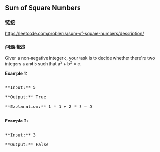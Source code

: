 ## Sum of Square Numbers  
### 链接  
https://leetcode.com/problems/sum-of-square-numbers/description/  
### 问题描述

Given a non-negative integer `c`, your task is to decide whether there're two integers `a` and `b` such that a<sup>2</sup> + b<sup>2</sup> = c.


**Example 1:**<br />
<pre>
**Input:** 5
**Output:** True
**Explanation:** 1 * 1 + 2 * 2 = 5
</pre>


**Example 2:**<br />
<pre>
**Input:** 3
**Output:** False
</pre>

